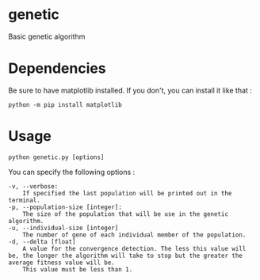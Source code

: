 # genetic
Basic genetic algorithm

# Dependencies

Be sure to have matplotlib installed. If you don't, you can install it like that :

```shell
python -m pip install matplotlib
```

# Usage

```shell
python genetic.py [options]
```

You can specify the following options : 

    -v, --verbose:
        If specified the last population will be printed out in the terminal.
    -p, --population-size [integer]:
        The size of the population that will be use in the genetic algorithm.
    -u, --individual-size [integer]
        The number of gene of each individual member of the population.
    -d, --delta [float]
        A value for the convergence detection. The less this value will be, the longer the algorithm will take to stop but the greater the average fitness value will be.
        This value must be less than 1.
